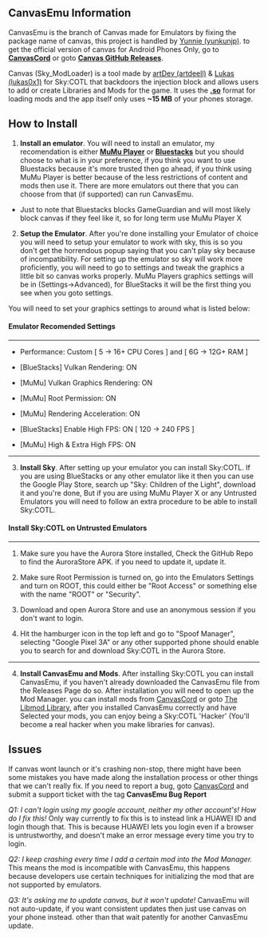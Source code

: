 ## CanvasEmu Information
CanvasEmu is the branch of Canvas made for Emulators by fixing the package name of canvas, this project is handled by [Yunnie (yunkunjp)](https://github.com/yunkunjp). to get the official version of canvas for Android Phones Only, go to [__CanvasCord__](https://discord.com/invite/autowax) or goto [__Canvas GitHub Releases__](https://github.com/lukas0x1/SML-filehost/releases).


Canvas (Sky_ModLoader) is a tool made by [artDev (artdeell)](https://github.com/artdeell) & [Lukas (lukas0x1)](https://github.com/lukas0x1) for Sky:COTL that backdoors the injection block and allows users to add or create Libraries and Mods for the game. It uses the [__.so__](1) format for loading mods and the app itself only uses __~15 MB__ of your phones storage.


## How to Install
1. __Install an emulator__. You will need to install an emulator, my recomendation is either [__MuMu Player__](https://www.mumuglobal.com/index.html) or [__Bluestacks__](https://www.bluestacks.com/bluestacks-5.html) but you should choose to what is in your preference, if you think you want to use Bluestacks because it's more trusted then go ahead, if you think using MuMu Player is better because of the less restrictions of content and mods then use it. There are more emulators out there that you can choose from that (if supported) can run CanvasEmu.

- Just to note that Bluestacks blocks GameGuardian and will most likely block canvas if they feel like it, so for long term use MuMu Player X

2. __Setup the Emulator__. After you're done installing your Emulator of choice you will need to setup your emulator to work with sky, this is so you don't get the horrendous popup saying that you can't play sky because of incompatibility. For setting up the emulator so sky will work more proficiently, you will need to go to settings and tweak the graphics a little bit so canvas works properly. MuMu Players graphics settings will be in (Settings→Advanced), for BlueStacks it will be the first thing you see when you goto settings. 

You will need to set your graphics settings to around what is listed below:


#### Emulator Recomended Settings
------------------------------------

- Performance:                      Custom [ 5 → 16+ CPU Cores ] and [ 6G → 12G+ RAM ]

- [BlueStacks]                      Vulkan Rendering: ON
- [MuMu]                            Vulkan Graphics Rendering: ON

- [MuMu]                            Root Permission: ON
- [MuMu]                            Rendering Acceleration: ON

- [BlueStacks]                      Enable High FPS: ON [ 120 → 240 FPS ]
- [MuMu]                            High & Extra High FPS: ON

------------------------------------

3. __Install Sky__. After setting up your emulator you can install Sky:COTL. If you are using BlueStacks or any other emulator like it then you can use the Google Play Store, search up "Sky: Children of the Light", download it and you're done, But if you are using MuMu Player X or any Untrusted Emulators you will need to follow an extra procedure to be able to install Sky:COTL.

#### Install Sky:COTL on Untrusted Emulators
------------------------------------

1. Make sure you have the Aurora Store installed, Check the GitHub Repo to find the AuroraStore APK. if you need to update it, update it.

2. Make sure Root Permission is turned on, go into the Emulators Settings and turn on ROOT, this could either be "Root Access" or something else with the name "ROOT" or "Security".

3. Download and open Aurora Store and use an anonymous session if you don't want to login.

4. Hit the hamburger icon in the top left and go to "Spoof Manager", selecting "Google Pixel 3A" or any other supported phone should enable you to search for and download Sky:COTL in the Aurora Store.

------------------------------------

4. __Install CanvasEmu and Mods__. After installing Sky:COTL you can install CanvasEmu, if you haven't already downloaded the CanvasEmu file from the Releases Page do so. After installation you will need to open up the Mod Manager. you can install mods from [CanvasCord](https://discord.com/invite/autowax) or goto [The Libmod Library](https://github.com/thatskymod/Sky-CotL-Scripts/tree/gh-actions-test/Canvas/Libs), after you installed CanvasEmu correctly and have Selected your mods, you can enjoy being a Sky:COTL 'Hacker' (You'll become a real hacker when you make libraries for canvas).

## Issues
If canvas wont launch or it's crashing non-stop, there might have been some mistakes you have made along the installation process or other things that we can't really fix. If you need to report a bug, goto [CanvasCord](https://discord.com/invite/autowax) and submit a support ticket with the tag __CanvasEmu Bug Report__

*Q1: I can't login using my google account, neither my other account's! How do I fix this!*
Only way currently to fix this is to instead link a HUAWEI ID and login though that. This is because HUAWEI lets you login even if a browser is untrustworthy, and doesn't make an error message every time you try to login.

*Q2: I keep crashing every time I add a certain mod into the Mod Manager.*
This means the mod is incompatible with CanvasEmu, this happens because developers use certain techniques for initializing the mod that are not supported by emulators.

*Q3: It's asking me to update canvas, but it won't update!*
CanvasEmu will not auto-update, if you want consistent updates then just use canvas on your phone instead. other than that wait patently for another CanvasEmu update.
